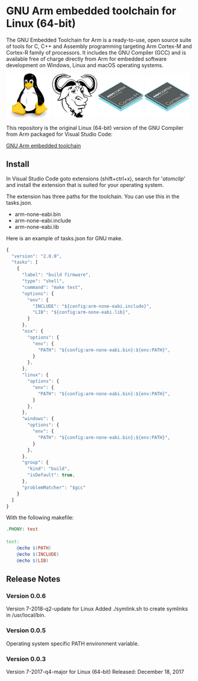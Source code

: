 # GNU Arm embedded toolchain for Linux (64-bit)

The GNU Embedded Toolchain for Arm is a ready-to-use, open source suite of tools
for C, C++ and Assembly programming targeting Arm Cortex-M and Cortex-R family 
of processors. It includes the GNU Compiler (GCC) and is available free of 
charge directly from Arm for embedded software development on Windows, Linux and
macOS operating systems.

<div>
<img src="https://raw.githubusercontent.com/atomclip/linux-arm-none-eabi/master/images/Linux.png" alt="Linux" width="24%">
<img src="https://raw.githubusercontent.com/atomclip/linux-arm-none-eabi/master/images/GNU.png" alt="GNU" width="24%">
<img src="https://raw.githubusercontent.com/atomclip/linux-arm-none-eabi/master/images/Cortex-M.png" alt="Cortex-M" width="24%">
<img src="https://raw.githubusercontent.com/atomclip/linux-arm-none-eabi/master/images/Cortex-R.png" alt="Cortex-R" width="24%">
</div>

This repository is the original Linux (64-bit) version of the GNU Compiler from 
Arm packaged for Visual Studio Code:

[GNU Arm embedded toolchain](https://developer.arm.com/open-source/gnu-toolchain/gnu-rm/downloads)

## Install
In Visual Studio Code goto extensions (shift+ctrl+x), search for '*atomclip*' 
and install the extension that is suited for your operating system. 

The extension has three paths for the toolchain. You can use this in the 
tasks.json.

- arm-none-eabi.bin
- arm-none-eabi.include
- arm-none-eabi.lib

Here is an example of tasks.json for GNU make. 
```javascript
{
  "version": "2.0.0",
  "tasks": [
    {
      "label": "build firmware",
      "type": "shell",
      "command": "make test",
      "options": {
        "env": {
          "INCLUDE": "${config:arm-none-eabi.include}",
          "LIB": "${config:arm-none-eabi.lib}",
        }
      },
      "osx": {
        "options": {
          "env": {
            "PATH": "${config:arm-none-eabi.bin}:${env:PATH}",
          }
        },
      },
      "linux": {
        "options": {
          "env": {
            "PATH": "${config:arm-none-eabi.bin}:${env:PATH}",
          }
        },
      },
      "windows": {
        "options": {
          "env": {
            "PATH": "${config:arm-none-eabi.bin};${env:PATH}",
          }
        },
      },
      "group": {
        "kind": "build",
        "isDefault": true,
      },
      "problemMatcher": "$gcc"
    }
  ]
}
```
With the following makefile:
```makefile
.PHONY: test

test:
	@echo $(PATH)
	@echo $(INCLUDE)
	@echo $(LIB)
```

## Release Notes

### Version 0.0.6
Version 7-2018-q2-update for Linux
Added ./symlink.sh to create symlinks in /usr/local/bin.

### Version 0.0.5
Operating system specific PATH environment variable. 

### Version 0.0.3
Version 7-2017-q4-major for Linux (64-bit)
Released: December 18, 2017